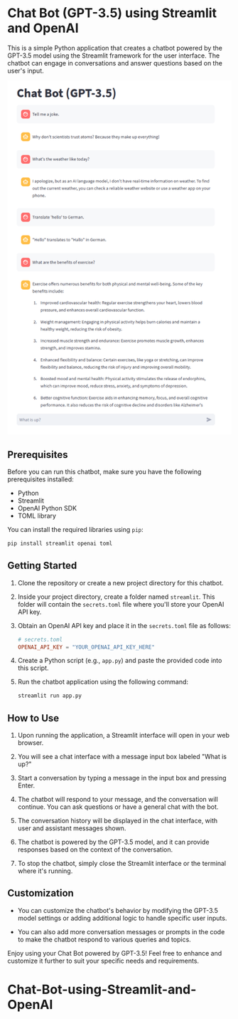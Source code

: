 # Chat Bot (GPT-3.5) using Streamlit and OpenAI

This is a simple Python application that creates a chatbot powered by the GPT-3.5 model using the Streamlit framework for the user interface. The chatbot can engage in conversations and answer questions based on the user's input. 

![Sample Output](sample.png)

## Prerequisites

Before you can run this chatbot, make sure you have the following prerequisites installed:

- Python
- Streamlit
- OpenAI Python SDK
- TOML library

You can install the required libraries using `pip`:

```bash
pip install streamlit openai toml
```

## Getting Started

1. Clone the repository or create a new project directory for this chatbot.

2. Inside your project directory, create a folder named `streamlit`. This folder will contain the `secrets.toml` file where you'll store your OpenAI API key.

3. Obtain an OpenAI API key and place it in the `secrets.toml` file as follows:

    ```toml
    # secrets.toml
    OPENAI_API_KEY = "YOUR_OPENAI_API_KEY_HERE"
    ```

4. Create a Python script (e.g., `app.py`) and paste the provided code into this script.

5. Run the chatbot application using the following command:

    ```bash
    streamlit run app.py
    ```

## How to Use

1. Upon running the application, a Streamlit interface will open in your web browser.

2. You will see a chat interface with a message input box labeled "What is up?"

3. Start a conversation by typing a message in the input box and pressing Enter.

4. The chatbot will respond to your message, and the conversation will continue. You can ask questions or have a general chat with the bot.

5. The conversation history will be displayed in the chat interface, with user and assistant messages shown.

6. The chatbot is powered by the GPT-3.5 model, and it can provide responses based on the context of the conversation.

7. To stop the chatbot, simply close the Streamlit interface or the terminal where it's running.

## Customization

- You can customize the chatbot's behavior by modifying the GPT-3.5 model settings or adding additional logic to handle specific user inputs.

- You can also add more conversation messages or prompts in the code to make the chatbot respond to various queries and topics.

Enjoy using your Chat Bot powered by GPT-3.5! Feel free to enhance and customize it further to suit your specific needs and requirements.
# Chat-Bot-using-Streamlit-and-OpenAI
